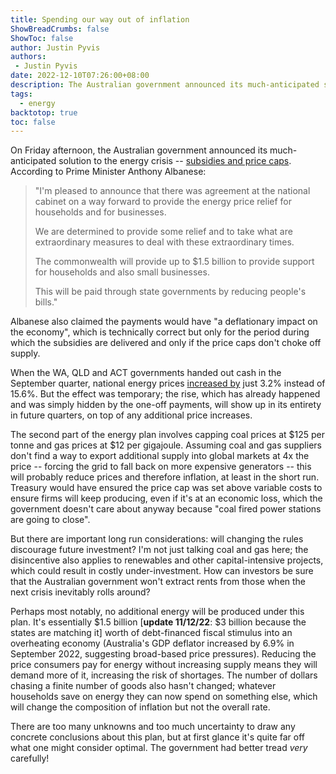 ```yaml
---
title: Spending our way out of inflation
ShowBreadCrumbs: false
ShowToc: false
author: Justin Pyvis
authors: 
 - Justin Pyvis
date: 2022-12-10T07:26:00+08:00
description: The Australian government announced its much-anticipated solution to the energy crisis. At first glance it's quite far off what one might considered optimal, although there are too many unknowns and too much uncertainty to draw any concrete conclusions.
tags:
  - energy
backtotop: true
toc: false
---
```

On Friday afternoon, the Australian government announced its much-anticipated solution to the energy crisis -- [subsidies and price caps](https://7news.com.au/lifestyle/personal-finance/millions-of-aussies-set-to-share-in-15-billion-cash-back-program-to-help-with-cost-of-living-c-9110427). According to Prime Minister Anthony Albanese:

> "I'm pleased to announce that there was agreement at the national cabinet on a way forward to provide the energy price relief for households and for businesses.
>
> We are determined to provide some relief and to take what are extraordinary measures to deal with these extraordinary times.
>
> The commonwealth will provide up to $1.5 billion to provide support for households and also small businesses.
>
> This will be paid through state governments by reducing people's bills."

Albanese also claimed the payments would have "a deflationary impact on the economy", which is technically correct but only for the period during which the subsidies are delivered and only if the price caps don't choke off supply.

When the WA, QLD and ACT governments handed out cash in the September quarter, national energy prices [increased by](https://www.abs.gov.au/media-centre/media-releases/cpi-rose-18-cent-september-2022-quarter) just 3.2% instead of 15.6%. But the effect was temporary; the rise, which has already happened and was simply hidden by the one-off payments, will show up in its entirety in future quarters, on top of any additional price increases.

The second part of the energy plan involves capping coal prices at $125 per tonne and gas prices at $12 per gigajoule. Assuming coal and gas suppliers don't find a way to export additional supply into global markets at 4x the price -- forcing the grid to fall back on more expensive generators -- this will probably reduce prices and therefore inflation, at least in the short run. Treasury would have ensured the price cap was set above variable costs to ensure firms will keep producing, even if it's at an economic loss, which the government doesn't care about anyway because "coal fired power stations are going to close".

But there are important long run considerations: will changing the rules discourage future investment? I'm not just talking coal and gas here; the disincentive also applies to renewables and other capital-intensive projects, which could result in costly under-investment. How can investors be sure that the Australian government won't extract rents from those when the next crisis inevitably rolls around?

Perhaps most notably, no additional energy will be produced under this plan. It's essentially $1.5 billion [**update 11/12/22**: $3 billion because the states are matching it] worth of debt-financed fiscal stimulus into an overheating economy (Australia's GDP deflator increased by 6.9% in September 2022, suggesting broad-based price pressures). Reducing the price consumers pay for energy without increasing supply means they will demand more of it, increasing the risk of shortages. The number of dollars chasing a finite number of goods also hasn't changed; whatever households save on energy they can now spend on something else, which will change the composition of inflation but not the overall rate.

There are too many unknowns and too much uncertainty to draw any concrete conclusions about this plan, but at first glance it's quite far off what one might consider optimal. The government had better tread *very* carefully!